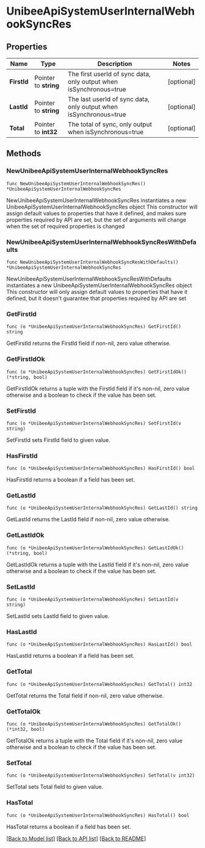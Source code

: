 # UnibeeApiSystemUserInternalWebhookSyncRes

## Properties

Name | Type | Description | Notes
------------ | ------------- | ------------- | -------------
**FirstId** | Pointer to **string** | The first userId of sync data, only output when isSynchronous&#x3D;true | [optional] 
**LastId** | Pointer to **string** | The last userId of sync data, only output when isSynchronous&#x3D;true | [optional] 
**Total** | Pointer to **int32** | The total of sync, only output when isSynchronous&#x3D;true | [optional] 

## Methods

### NewUnibeeApiSystemUserInternalWebhookSyncRes

`func NewUnibeeApiSystemUserInternalWebhookSyncRes() *UnibeeApiSystemUserInternalWebhookSyncRes`

NewUnibeeApiSystemUserInternalWebhookSyncRes instantiates a new UnibeeApiSystemUserInternalWebhookSyncRes object
This constructor will assign default values to properties that have it defined,
and makes sure properties required by API are set, but the set of arguments
will change when the set of required properties is changed

### NewUnibeeApiSystemUserInternalWebhookSyncResWithDefaults

`func NewUnibeeApiSystemUserInternalWebhookSyncResWithDefaults() *UnibeeApiSystemUserInternalWebhookSyncRes`

NewUnibeeApiSystemUserInternalWebhookSyncResWithDefaults instantiates a new UnibeeApiSystemUserInternalWebhookSyncRes object
This constructor will only assign default values to properties that have it defined,
but it doesn't guarantee that properties required by API are set

### GetFirstId

`func (o *UnibeeApiSystemUserInternalWebhookSyncRes) GetFirstId() string`

GetFirstId returns the FirstId field if non-nil, zero value otherwise.

### GetFirstIdOk

`func (o *UnibeeApiSystemUserInternalWebhookSyncRes) GetFirstIdOk() (*string, bool)`

GetFirstIdOk returns a tuple with the FirstId field if it's non-nil, zero value otherwise
and a boolean to check if the value has been set.

### SetFirstId

`func (o *UnibeeApiSystemUserInternalWebhookSyncRes) SetFirstId(v string)`

SetFirstId sets FirstId field to given value.

### HasFirstId

`func (o *UnibeeApiSystemUserInternalWebhookSyncRes) HasFirstId() bool`

HasFirstId returns a boolean if a field has been set.

### GetLastId

`func (o *UnibeeApiSystemUserInternalWebhookSyncRes) GetLastId() string`

GetLastId returns the LastId field if non-nil, zero value otherwise.

### GetLastIdOk

`func (o *UnibeeApiSystemUserInternalWebhookSyncRes) GetLastIdOk() (*string, bool)`

GetLastIdOk returns a tuple with the LastId field if it's non-nil, zero value otherwise
and a boolean to check if the value has been set.

### SetLastId

`func (o *UnibeeApiSystemUserInternalWebhookSyncRes) SetLastId(v string)`

SetLastId sets LastId field to given value.

### HasLastId

`func (o *UnibeeApiSystemUserInternalWebhookSyncRes) HasLastId() bool`

HasLastId returns a boolean if a field has been set.

### GetTotal

`func (o *UnibeeApiSystemUserInternalWebhookSyncRes) GetTotal() int32`

GetTotal returns the Total field if non-nil, zero value otherwise.

### GetTotalOk

`func (o *UnibeeApiSystemUserInternalWebhookSyncRes) GetTotalOk() (*int32, bool)`

GetTotalOk returns a tuple with the Total field if it's non-nil, zero value otherwise
and a boolean to check if the value has been set.

### SetTotal

`func (o *UnibeeApiSystemUserInternalWebhookSyncRes) SetTotal(v int32)`

SetTotal sets Total field to given value.

### HasTotal

`func (o *UnibeeApiSystemUserInternalWebhookSyncRes) HasTotal() bool`

HasTotal returns a boolean if a field has been set.


[[Back to Model list]](../README.md#documentation-for-models) [[Back to API list]](../README.md#documentation-for-api-endpoints) [[Back to README]](../README.md)


